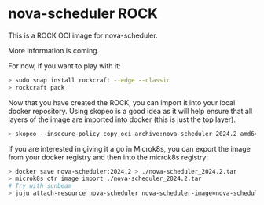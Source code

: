 # nova-scheduler ROCK

This is a ROCK OCI image for nova-scheduler.

More information is coming.

For now, if you want to play with it:

```bash
> sudo snap install rockcraft --edge --classic
> rockcraft pack
```

Now that you have created the ROCK, you can import it into
your local docker repository. Using skopeo is a good idea as
it will help ensure that all layers of the image are imported
into docker (this is just the top layer).

```bash
> skopeo --insecure-policy copy oci-archive:nova-scheduler_2024.2_amd64.rock docker-daemon:nova-scheduler:2024.2
```

If you are interested in giving it a go in Microk8s, you can
export the image from your docker registry and then into the
microk8s registry:

```bash
> docker save nova-scheduler:2024.2 > ./nova-scheduler_2024.2.tar
> microk8s ctr image import ./nova-scheduler_2024.2.tar
# Try with sunbeam
> juju attach-resource nova-scheduler nova-scheduler-image=nova-scheduler:2024.2
```
